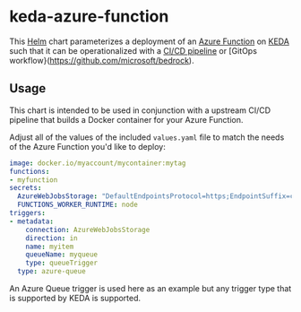 # keda-azure-function

This [Helm](https://helm.sh) chart parameterizes a deployment of an [Azure Function](https://docs.microsoft.com/en-us/azure/azure-functions/) on [KEDA](https://github.com/kedacore/keda) such that it can be operationalized with a [CI/CD pipeline](https://azure.microsoft.com/en-us/services/devops/) or [GitOps workflow}(https://github.com/microsoft/bedrock).

## Usage

This chart is intended to be used in conjunction with a upstream CI/CD pipeline that builds a Docker container for your Azure Function. 

Adjust all of the values of the included `values.yaml` file to match the needs of the Azure Function you'd like to deploy:

```yaml
image: docker.io/myaccount/mycontainer:mytag
functions:
- myfunction 
secrets:
  AzureWebJobsStorage: "DefaultEndpointsProtocol=https;EndpointSuffix=core.windows.net;AccountName=mystorageaccount;AccountKey=dWR7tgY...Aq0w=="
  FUNCTIONS_WORKER_RUNTIME: node
triggers:
- metadata:
    connection: AzureWebJobsStorage
    direction: in
    name: myitem 
    queueName: myqueue 
    type: queueTrigger
  type: azure-queue
```

An Azure Queue trigger is used here as an example but any trigger type that is supported by KEDA is supported.  
